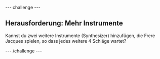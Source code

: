 --- challenge ---

## Herausforderung: Mehr Instrumente

Kannst du zwei weitere Instrumente (Synthesizer) hinzufügen, die Frere Jacques spielen, so dass jedes weitere 4 Schläge wartet?

--- /challenge ---